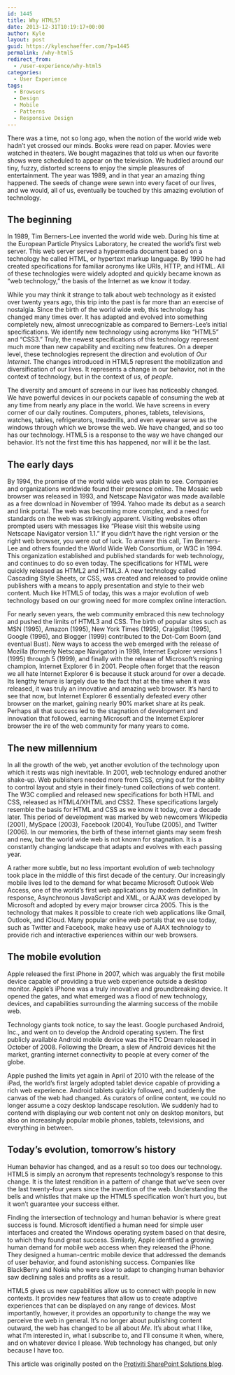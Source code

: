 ```yaml
---
id: 1445
title: Why HTML5?
date: 2013-12-31T10:19:17+00:00
author: Kyle
layout: post
guid: https://kyleschaeffer.com/?p=1445
permalink: /why-html5
redirect_from:
  - /user-experience/why-html5
categories:
  - User Experience
tags:
  - Browsers
  - Design
  - Mobile
  - Patterns
  - Responsive Design
---
```

There was a time, not so long ago, when the notion of the world wide web hadn’t yet crossed our minds. Books were read on paper. Movies were watched in theaters. We bought magazines that told us when our favorite shows were scheduled to appear on the television. We huddled around our tiny, fuzzy, distorted screens to enjoy the simple pleasures of entertainment. The year was 1989, and in that year an amazing thing happened. The seeds of change were sewn into every facet of our lives, and we would, all of us, eventually be touched by this amazing evolution of technology.

## The beginning

In 1989, Tim Berners-Lee invented the world wide web. During his time at the European Particle Physics Laboratory, he created the world’s first web server. This web server served a hypermedia document based on a technology he called HTML, or hypertext markup language. By 1990 he had created specifications for familiar acronyms like URIs, HTTP, and HTML. All of these technologies were widely adopted and quickly became known as “web technology,” the basis of the Internet as we know it today.

While you may think it strange to talk about web technology as it existed over twenty years ago, this trip into the past is far more than an exercise of nostalgia. Since the birth of the world wide web, this technology has changed many times over. It has adapted and evolved into something completely new, almost unrecognizable as compared to Berners-Lee’s initial specifications. We identify new technology using acronyms like “HTML5” and “CSS3.” Truly, the newest specifications of this technology represent much more than new capability and exciting new features. On a deeper level, these technologies represent the direction and evolution of _Our Internet_. The changes introduced in HTML5 represent the mobilization and diversification of our lives. It represents a change in our behavior, not in the context of technology, but in the context of _us_, of _people_.

The diversity and amount of screens in our lives has noticeably changed. We have powerful devices in our pockets capable of consuming the web at any time from nearly any place in the world. We have screens in every corner of our daily routines. Computers, phones, tablets, televisions, watches, tables, refrigerators, treadmills, and even eyewear serve as the windows through which we browse the web. We have changed, and so too has our technology. HTML5 is a response to the way we have changed our behavior. It’s not the first time this has happened, nor will it be the last.

## The early days

By 1994, the promise of the world wide web was plain to see. Companies and organizations worldwide found their presence online. The Mosaic web browser was released in 1993, and Netscape Navigator was made available as a free download in November of 1994. Yahoo made its debut as a search and link portal. The web was becoming more complex, and a need for standards on the web was strikingly apparent. Visiting websites often prompted users with messages like “Please visit this website using Netscape Navigator version 1.1.” If you didn’t have the right version or the right web browser, you were out of luck. To answer this call, Tim Berners-Lee and others founded the World Wide Web Consortium, or W3C in 1994. This organization established and published standards for web technology, and continues to do so even today. The specifications for HTML were quickly released as HTML2 and HTML3. A new technology called Cascading Style Sheets, or CSS, was created and released to provide online publishers with a means to apply presentation and style to their web content. Much like HTML5 of today, this was a major evolution of web technology based on our growing need for more complex online interaction.

For nearly seven years, the web community embraced this new technology and pushed the limits of HTML3 and CSS. The birth of popular sites such as MSN (1995), Amazon (1995), New York Times (1995), Craigslist (1995), Google (1996), and Blogger (1999) contributed to the Dot-Com Boom (and eventual Bust). New ways to access the web emerged with the release of Mozilla (formerly Netscape Navigator) in 1998, Internet Explorer versions 1 (1995) through 5 (1999), and finally with the release of Microsoft’s reigning champion, Internet Explorer 6 in 2001. People often forget that the reason we all hate Internet Explorer 6 is because it stuck around for over a decade. Its lengthy tenure is largely due to the fact that at the time when it was released, it was truly an innovative and amazing web browser. It’s hard to see that now, but Internet Explorer 6 essentially defeated every other browser on the market, gaining nearly 90% market share at its peak. Perhaps all that success led to the stagnation of development and innovation that followed, earning Microsoft and the Internet Explorer browser the ire of the web community for many years to come.

## The new millennium

In all the growth of the web, yet another evolution of the technology upon which it rests was nigh inevitable. In 2001, web technology endured another shake-up. Web publishers needed more from CSS, crying out for the ability to control layout and style in their finely-tuned collections of web content. The W3C complied and released new specifications for both HTML and CSS, released as HTML4/XHTML and CSS2. These specifications largely resemble the basis for HTML and CSS as we know it today, over a decade later. This period of development was marked by web newcomers Wikipedia (2001), MySpace (2003), Facebook (2004), YouTube (2005), and Twitter (2006). In our memories, the birth of these internet giants may seem fresh and new, but the world wide web is not known for stagnation. It is a constantly changing landscape that adapts and evolves with each passing year.

A rather more subtle, but no less important evolution of web technology took place in the middle of this first decade of the century. Our increasingly mobile lives led to the demand for what became Microsoft Outlook Web Access, one of the world’s first web applications by modern definition. In response, Asynchronous JavaScript and XML, or AJAX was developed by Microsoft and adopted by every major browser circa 2005. This is the technology that makes it possible to create rich web applications like Gmail, Outlook, and iCloud. Many popular online web portals that we use today, such as Twitter and Facebook, make heavy use of AJAX technology to provide rich and interactive experiences within our web browsers.

## The mobile evolution

Apple released the first iPhone in 2007, which was arguably the first mobile device capable of providing a true web experience outside a desktop monitor. Apple’s iPhone was a truly innovative and groundbreaking device. It opened the gates, and what emerged was a flood of new technology, devices, and capabilities surrounding the alarming success of the mobile web.

Technology giants took notice, to say the least. Google purchased Android, Inc., and went on to develop the Android operating system. The first publicly available Android mobile device was the HTC Dream released in October of 2008. Following the Dream, a slew of Android devices hit the market, granting internet connectivity to people at every corner of the globe.

Apple pushed the limits yet again in April of 2010 with the release of the iPad, the world’s first largely adopted tablet device capable of providing a rich web experience. Android tablets quickly followed, and suddenly the canvas of the web had changed. As curators of online content, we could no longer assume a cozy desktop landscape resolution. We suddenly had to contend with displaying our web content not only on desktop monitors, but also on increasingly popular mobile phones, tablets, televisions, and everything in between.

## Today’s evolution, tomorrow’s history

Human behavior has changed, and as a result so too does our technology. HTML5 is simply an acronym that represents technology’s response to this change. It is the latest rendition in a pattern of change that we’ve seen over the last twenty-four years since the invention of the web. Understanding the bells and whistles that make up the HTML5 specification won’t hurt you, but it won’t guarantee your success either.

Finding the intersection of technology and human behavior is where great success is found. Microsoft identified a human need for simple user interfaces and created the Windows operating system based on that desire, to which they found great success. Similarly, Apple identified a growing human demand for mobile web access when they released the iPhone. They designed a human-centric mobile device that addressed the demands of user behavior, and found astonishing success. Companies like BlackBerry and Nokia who were slow to adapt to changing human behavior saw declining sales and profits as a result.

HTML5 gives us new capabilities allow us to connect with people in new contexts. It provides new features that allow us to create adaptive experiences that can be displayed on any range of devices. Most importantly, however, it provides an opportunity to change the way we perceive the web in general. It’s no longer about publishing content outward, the web has changed to be all about _Me_. It’s about what I like, what I’m interested in, what I subscribe to, and I’ll consume it when, where, and on whatever device I please. Web technology has changed, but only because I have too.

This article was originally posted on the [Protiviti SharePoint Solutions blog](http://sharepoint.protiviti.com/blog/Lists/Posts/Post.aspx?ID=77).
